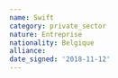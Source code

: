 ```yaml
---
name: Swift
category: private_sector
nature: Entreprise
nationality: Belgique
alliance: 
date_signed: '2018-11-12'
---
```

    